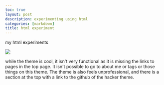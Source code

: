 ```yaml
---
toc: true
layout: post
description: experimenting using html
categories: [markdown]
title: html experiment
---
```


my html experiments

![]({{site.baseurl}}/images/hackerview.png)


while the theme is cool, it isn't very functional as it is missing the links to pages in the top page. It isn't possible to go to about me or tags or those things on this theme. The theme is also feels unprofessional, and there is a section at the top with a link to the github of the hacker theme.